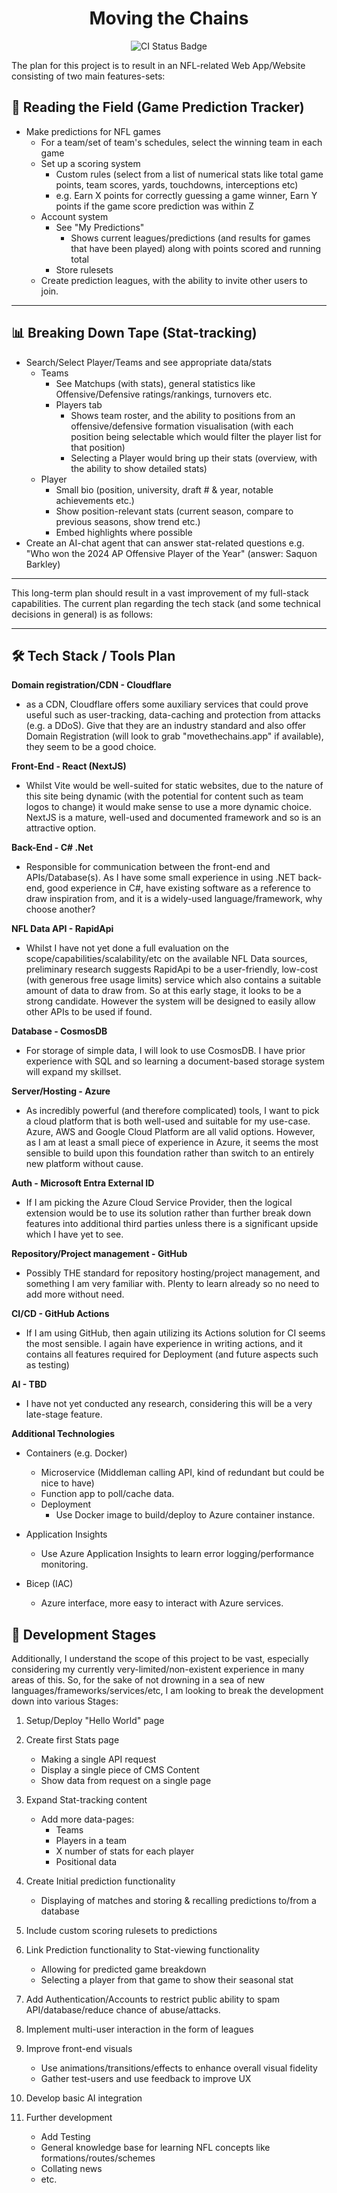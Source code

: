 <h1 align="center">Moving the Chains</h1>

<p align="center">
    <img src="https://github.com/SamHignett/Move-The-Chains/actions/workflows/build-all-main.yaml/badge.svg" alt="CI Status Badge"/>
</p>

The plan for this project is to result in an NFL-related Web App/Website consisting of two main features-sets:



## 🏈 Reading the Field (Game Prediction Tracker)

- Make predictions for NFL games
  - For a team/set of team's schedules, select the winning team in each game
  - Set up a scoring system
    - Custom rules (select from a list of numerical stats like total game points, team scores, yards, touchdowns, interceptions etc)
    - e.g. Earn X points for correctly guessing a game winner, Earn Y points if the game score prediction was within Z
  - Account system
    - See "My Predictions"
      - Shows current leagues/predictions (and results for games that have been played) along with points scored and running total
    - Store rulesets
  - Create prediction leagues, with the ability to invite other users to join.

---

## 📊 Breaking Down Tape (Stat-tracking)

- Search/Select Player/Teams and see appropriate data/stats
  - Teams
    - See Matchups (with stats), general statistics like Offensive/Defensive ratings/rankings, turnovers etc.
    - Players tab
      - Shows team roster, and the ability to positions from an offensive/defensive formation visualisation (with each position being selectable which would filter the player list for that position)
      - Selecting a Player would bring up their stats (overview, with the ability to show detailed stats)
  - Player
    - Small bio (position, university, draft # & year, notable achievements etc.)
    - Show position-relevant stats (current season, compare to previous seasons, show trend etc.)
    - Embed highlights where possible
- Create an AI-chat agent that can answer stat-related questions e.g. "Who won the 2024 AP Offensive Player of the Year" (answer: Saquon Barkley)

---

This long-term plan should result in a vast improvement of my full-stack capabilities. The current plan regarding the tech stack (and some technical decisions in general) is as follows:

---

## 🛠 Tech Stack / Tools Plan

**Domain registration/CDN - Cloudflare**
- as a CDN, Cloudflare offers some auxiliary services that could prove useful such as user-tracking, data-caching and protection from attacks (e.g. a DDoS). Give that they are an industry standard and also offer Domain Registration (will look to grab "movethechains.app" if available), they seem to be a good choice.

**Front-End - React (NextJS)**
- Whilst Vite would be well-suited for static websites, due to the nature of this site being dynamic (with the potential for content such as team logos to change) it would make sense to use a more dynamic choice. NextJS is a mature, well-used and documented framework and so is an attractive option.

**Back-End - C# .Net**
- Responsible for communication between the front-end and APIs/Database(s). As I have some small experience in using .NET back-end, good experience in C#, have existing software as a reference to draw inspiration from, and it is a widely-used language/framework, why choose another?

**NFL Data API - RapidApi**
- Whilst I have not yet done a full evaluation on the scope/capabilities/scalability/etc on the available NFL Data sources, preliminary research suggests RapidApi to be a user-friendly, low-cost (with generous free usage limits) service which also contains a suitable amount of data to draw from. So at this early stage, it looks to be a strong candidate. However the system will be designed to easily allow other APIs to be used if found.

**Database - CosmosDB**
- For storage of simple data, I will look to use CosmosDB. I have prior experience with SQL and so learning a document-based storage system will expand my skillset.

**Server/Hosting - Azure**
- As incredibly powerful (and therefore complicated) tools, I want to pick a cloud platform that is both well-used and suitable for my use-case. Azure, AWS and Google Cloud Platform are all valid options. However, as I am at least a small piece of experience in Azure, it seems the most sensible to build upon this foundation rather than switch to an entirely new platform without cause.

**Auth - Microsoft Entra External ID**
- If I am picking the Azure Cloud Service Provider, then the logical extension would be to use its solution rather than further break down features into additional third parties unless there is a  significant upside which I have yet to see.

**Repository/Project management  - GitHub**
- Possibly THE standard for repository hosting/project management, and something I am very familiar with. Plenty to learn already so no need to add more without need.

**CI/CD - GitHub Actions**
- If I am using GitHub, then again utilizing its Actions solution for CI seems the most sensible. I again have experience in writing actions, and it contains all features required for Deployment (and future aspects such as testing)

**AI - TBD**
- I have not yet conducted any research, considering this will be a very late-stage feature.

**Additional Technologies**
- Containers (e.g. Docker)
  - Microservice (Middleman calling API, kind of redundant but could be nice to have)
  - Function app to poll/cache data.
  - Deployment
    - Use Docker image to build/deploy to Azure container instance.
 
- Application Insights
  - Use Azure Application Insights to learn error logging/performance monitoring.
 
- Bicep (IAC)
  - Azure interface, more easy to interact with Azure services.

## 🚀 Development Stages

Additionally, I understand the scope of this project to be vast, especially considering my currently very-limited/non-existent experience in many areas of this. So, for the sake of not drowning in a sea of new languages/frameworks/services/etc, I am looking to break the development down into various Stages:

1. Setup/Deploy "Hello World" page  

2. Create first Stats page 
   - Making a single API request
   - Display a single piece of CMS Content
   - Show data from request on a single page

3. Expand Stat-tracking content
    - Add more data-pages:
      - Teams
      - Players in a team
      - X number of stats for each player
      - Positional data  

4. Create Initial prediction functionality 
    - Displaying of matches and storing & recalling predictions to/from a database

5. Include custom scoring rulesets to predictions  

6. Link Prediction functionality to Stat-viewing functionality
     - Allowing for predicted game breakdown
     - Selecting a player from that game to show their seasonal stat
7. Add Authentication/Accounts to restrict public ability to spam API/database/reduce chance of abuse/attacks.  

8. Implement multi-user interaction in the form of leagues 

9. Improve front-end visuals
    - Use animations/transitions/effects to enhance overall visual fidelity
    - Gather test-users and use feedback to improve UX

10. Develop basic AI integration  

11. Further development
    - Add Testing
    - General knowledge base for learning NFL concepts like formations/routes/schemes
    - Collating news
    - etc.  
